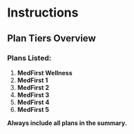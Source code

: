 # Instructions

## Plan Tiers Overview

### Plans Listed:
1. **MedFirst Wellness**  
2. **MedFirst 1**  
3. **MedFirst 2**  
4. **MedFirst 3**  
5. **MedFirst 4**  
6. **MedFirst 5**  

**Always include all plans in the summary.**